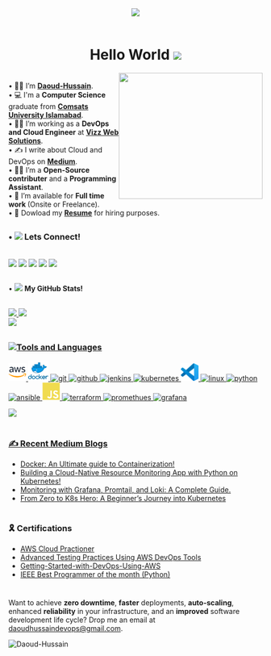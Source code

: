 <!--About myself!-->
<div align="center" >  
<img  src="Images/cover-photo.png" > </div>  </br> </a>
<div align="center" >  
  <h1> Hello World
 <img src="Images/shake-hand.gif" width="35px"> </h1>
</div>

<div align="left" >
<img align="right" height="250" width="285" src="Images/coding-boy.gif" > <br>
• 👨‍🎓 I’m <a href="https://daoudhussain.netlify.app/" target="_blank"><b>Daoud-Hussain</b></a>.<br>
• 💻 I'm a <b> Computer Science </b> graduate from <a href="https://www.comsats.edu.pk/"><b>Comsats University Islamabad</b></a>.<br>
• 👨‍💻 I’m working as a <b> DevOps and Cloud Engineer</b> at <a href="https://vizzwebsolutions.com/" target="_blank"><b>Vizz Web Solutions</b></a>.<br>
• ✍ I write about Cloud and DevOps on <a href="https://medium.com/@dev.daoudhussain" target="_blank"><b>Medium</b></a>. <br>
<!--• 👨‍💻 I'm currently working on <b>DevOps</b> and automating workflows.<br> -->
• 👨‍🏫 I’m a <b>Open-Source contributer</b> and a <b>Programming Assistant</b>. <br>
• 🌱 I’m available for <b>Full time work </b>(Onsite or Freelance). <br>
• 📄 Dowload my <a href="https://drive.google.com/file/d/1wraOws-2fcNaFg7WD75THOieZKjiRfPr/view?usp=sharing" target="_blank"><b>Resume</b></a> for hiring purposes. <br>

</div>

##

<!--Social Media Links!-->
<div>
<h3> • <img src="Images/shakehand.gif" width="32">  <b> Lets Connect! </b> </h3> <br>
<a href = "https://www.instagram.com/daoud_huxxain/"><img src="https://img.icons8.com/fluent/48/000000/instagram-new.png"/></a>
<a href = "https://www.linkedin.com/in/daoud-hussain/"><img src="https://img.icons8.com/fluent/48/000000/linkedin.png"/></a>
<a href = "https://daoudhussain.netlify.app/"><img width="45" src="https://user-images.githubusercontent.com/87219816/170118695-dbda0e7b-11b1-4b06-a246-23abb6e08ea4.png"/></a>
<a href = "https://medium.com/@dev.daoudhussain"><img width="50" src="https://img.icons8.com/?size=100&id=GlEHSV1RF10y&format=png&color=000000"/></a>
<a href = "https://wa.me/923483016704"><img width="45" src="https://img.icons8.com/?size=100&id=16713&format=png&color=000000"/></a>



</div>

##

<!--Github stats!-->
  <p> • <img src="Images/github-stats.gif" width="20">  <b>  My GitHub Stats! </b> </p> <br>

<!--[![Daoud's github stats](https://github-readme-stats.vercel.app/api?username=daoud-hussain&count_private=true&title_color=ffffff&icon_color=2234AE&text_color=F0E68C&bg_color=ffffff,000000,130F40&hide_border=true&show_icons=true)](https://github.com/Daoud-Hussain) [![Top Langs](https://github-readme-stats.vercel.app/api/top-langs/?username=daoud-hussain&count_private=true&&title_color=ffffff&icon_color=2234AE&text_color=F0E68C&bg_color=0,000000,130F40&hide_border=true&show_icons=true&layout=compact&langs_count=8)](https://github.com/Daoud-Hussain) !-->

<div>
<a href="https://github.com/thatt-server-guy">
  <img height="185em" src="https://github-readme-stats.vercel.app/api?username=thatt-server-guy&title_color=ffffff&icon_color=2234AE&text_color=F0E68C&bg_color=ffffff,000000,130F40&hide_border=true&show_icons=true&include_all_commits=true&count_private=true"/>
  <img height="185em" src="https://github-readme-stats.vercel.app/api/top-langs/?username=thatt-server-guy&layout=compact&langs_count=7&title_color=ffffff&icon_color=2234AE&text_color=F0E68C&bg_color=ffffff,000000,130F40&hide_border=true&show_icons=true"/>
</div>
<img src="https://readme-typing-svg.herokuapp.com?font=Open+Sans&color=F0E68C&width=500&lines=These+are+my+GitHub+stats..">

##

  <!--Used Languages and tools!-->
<h3> <img src = "https://media2.giphy.com/media/QssGEmpkyEOhBCb7e1/giphy.gif?cid=ecf05e47a0n3gi1bfqntqmob8g9aid1oyj2wr3ds3mg700bl&rid=giphy.gif" width = 20px>Tools and Languages </h3>
<!-- <div style="display: inline_block">  <br>  
  <img align="center" alt="html" height="30" width="40" src="https://raw.githubusercontent.com/devicons/devicon/master/icons/html5/html5-original.svg" />
  <img align="center" alt="css" height="30" width="40" src="https://raw.githubusercontent.com/devicons/devicon/master/icons/css3/css3-original.svg" />
   <img align="center" alt="javascript" height="30" width="40" src="https://raw.githubusercontent.com/devicons/devicon/master/icons/javascript/javascript-plain.svg" />  
  <img  align="center" alt="mongodb" height="30" width="40"  src="https://img.icons8.com/color/48/000000/mongodb.png"/>
  <img align="center" alt="react" height="30" width="40" src="https://raw.githubusercontent.com/devicons/devicon/master/icons/react/react-original.svg" />
  <img align="center" alt="express" height="30" width="40" src="https://raw.githubusercontent.com/devicons/devicon/master/icons/express/express-original.svg" />
  <img   align="center" alt="nodejs" height="30" width="40" src="https://img.icons8.com/color/48/000000/nodejs.png"/> 
  <img height="30" width="40"src ='https://raw.githubusercontent.com/rahulbanerjee26/githubAboutMeGenerator/main/icons/tailwind.svg'> </a>
  <img align="center" alt="Visual Studio Code" width="36px" src="https://raw.githubusercontent.com/github/explore/80688e429a7d4ef2fca1e82350fe8e3517d3494d/topics/visual-studio-code/visual-studio-code.png" />
  <img  align="center" alt="sql" height="30" width="40"  src="https://img.icons8.com/color/48/000000/sql.png"/>
  <img align="center"  alt="postman"  height="30" width="40" src="https://www.vectorlogo.zone/logos/getpostman/getpostman-icon.svg" /> 
  <img align="center" alt="wordpress" height="30" width="40" src="https://raw.githubusercontent.com/devicons/devicon/master/icons/wordpress/wordpress-original.svg" />
  <img align="center" alt="python" height="30" width="40" src="https://raw.githubusercontent.com/devicons/devicon/master/icons/python/python-original.svg" />
   <img align="center" alt="java" height="30" width="40" src="https://raw.githubusercontent.com/devicons/devicon/master/icons/java/java-original.svg" />
  <img align="center" alt="Git" width="36px" src="https://cdn.icon-icons.com/icons2/2415/PNG/512/git_plain_wordmark_logo_icon_146508.png" />
  <img align="center" alt="bootstrap" height="30" width="40" src="https://raw.githubusercontent.com/devicons/devicon/master/icons/bootstrap/bootstrap-original.svg" />
  <img align="center" alt="C++" height="30" width="40" src="https://raw.githubusercontent.com/devicons/devicon/master/icons/cplusplus/cplusplus-original.svg" />
</div> <br>
     -->

<p align="left">
  <img src="https://raw.githubusercontent.com/devicons/devicon/master/icons/amazonwebservices/amazonwebservices-original-wordmark.svg" alt="aws" title="aws" width="35" height="35"/>
  <img src="https://raw.githubusercontent.com/github/explore/80688e429a7d4ef2fca1e82350fe8e3517d3494d/topics/docker/docker.png" alt="docker" title="docker" width="40" height="40"/>   
  <img src="https://www.vectorlogo.zone/logos/git-scm/git-scm-icon.svg" alt="git" title="git" width="35" height="35"/> 
  <img src="https://www.vectorlogo.zone/logos/github/github-icon.svg" alt="github" title="github" width="35" height="35"/> 
  <img src="https://www.vectorlogo.zone/logos/jenkins/jenkins-icon.svg" alt="jenkins" title="jenkins" width="35" height="35"/>  
  <img src="https://www.vectorlogo.zone/logos/kubernetes/kubernetes-icon.svg" alt="kubernetes" title="kubernetes" width="35" height="35"/>  
  <img alt="Visual Studio Code" title="vs-code" width="35px" src="https://raw.githubusercontent.com/github/explore/80688e429a7d4ef2fca1e82350fe8e3517d3494d/topics/visual-studio-code/visual-studio-code.png" />
  <img src="https://www.vectorlogo.zone/logos/linux/linux-ar21.svg" alt="linux" title="linux" width="70" height="40"/>  
  <img src="https://www.vectorlogo.zone/logos/python/python-icon.svg" alt="python" title="python" width="35" height="35"/>  
  <img src="https://www.vectorlogo.zone/logos/ansible/ansible-icon.svg" alt="ansible" title="ansible" width="35" height="35"/> 
  <img alt="javascript" height="35" width="35" title="javascript" src="https://raw.githubusercontent.com/devicons/devicon/master/icons/javascript/javascript-plain.svg" />  
  <img src="https://www.vectorlogo.zone/logos/terraformio/terraformio-icon.svg" alt="terraform" title="terraform" width="35" height="35"/>
<!--   <img src="https://www.vectorlogo.zone/logos/circleci/circleci-icon.svg" alt="circleci" title="circleci" width="40" height="40"/>  -->
<!--   <img src="https://www.vectorlogo.zone/logos/codeship/codeship-icon.svg" alt="codeship" title="codeship" width="40" height="40"/>  -->
<!--   <img src="https://www.vectorlogo.zone/logos/atlassian_bamboo/atlassian_bamboo-icon.svg" alt="bamboo" title="bamboo" width="40" height="40"/> -->
<!--    <img src="https://www.vectorlogo.zone/logos/goharborio/goharborio-icon.svg" alt="harbor" title="harbor" width="40" height="40"/>  -->
<!--   <img src="https://www.vectorlogo.zone/logos/helmsh/helmsh-icon.svg" alt="harbor" title="harbor" width="40" height="40"/>  -->
<!--   <img src="https://www.vectorlogo.zone/logos/traefikio/traefikio-icon.svg" alt="traefik" title="traefik" width="40" height="40"/> -->
<!--   <img src="https://raw.githubusercontent.com/github/explore/85cceaeeaf993ca35664dc37ea24f9237fbbfc14/topics/nginx/nginx.png" alt="nginx" title="nginx" width="40" height="40"/>  -->
<!--   <img src="https://www.vectorlogo.zone/logos/elasticco_logstash/elasticco_logstash-icon.svg" alt="logstash" title="logstash" width="40" height="40"/> -->
<!--   <img src="https://www.vectorlogo.zone/logos/elasticco_kibana/elasticco_kibana-icon.svg" alt="kibana" title="kibana" width="40" height="40"/>  -->
  <img src="https://www.vectorlogo.zone/logos/prometheusio/prometheusio-icon.svg" alt="promethues" title="promethues" width="35" height="35"/>
<!--   <img src="https://www.vectorlogo.zone/logos/graphiteapp/graphiteapp-icon.svg" alt="graphite" title="graphite" width="40" height="40"/>  -->
  <img src="https://www.vectorlogo.zone/logos/grafana/grafana-icon.svg" alt="grafana" title="grafana" width="35" height="35"/>

</p>

<img src="https://readme-typing-svg.herokuapp.com?font=Open+Sans&color=61DBFB&width=500&lines=These+are+the+tools+that+I+am+working+with..">

#

### ✍ Recent Medium Blogs

<!-- MEDIUM-Blogs -->
- [Docker: An Ultimate guide to Containerization!](https://medium.com/@dev.daoudhussain/docker-an-ultimate-guide-to-containerization-4f9b7cc66b4f)
- [Building a Cloud-Native Resource Monitoring App with Python on Kubernetes!](https://medium.com/@dev.daoudhussain/building-a-cloud-native-resource-monitoring-app-with-python-on-kubernetes-bcf3ce3bf1cd)
- [Monitoring with Grafana, Promtail, and Loki: A Complete Guide.](https://medium.com/@dev.daoudhussain/monitoring-with-grafana-promtail-and-loki-a-complete-guide-7a3284ca6fdc)
- [From Zero to K8s Hero: A Beginner’s Journey into Kubernetes](https://medium.com/@dev.daoudhussain/from-zero-to-k8s-hero-a-beginners-journey-into-kubernetes-038b65c4c8f7)

# 

### 🎗 Certifications

<!-- Certifications -->
- [AWS Cloud Practioner](https://drive.google.com/file/d/17zGyPucuvXKp20daomoBKQctIAKQXjyj/view)
- [Advanced Testing Practices Using AWS DevOps Tools](https://drive.google.com/file/d/15kU_TZbLn5QtW3PWvERmr4lWuuUEb2fU/view)
- [Getting-Started-with-DevOps-Using-AWS](https://drive.google.com/file/d/1T5Jf2_VLu1YlvIyiC7jdalP04v2WnxPs/view)
- [IEEE Best Programmer of the month (Python)](https://drive.google.com/file/d/1Wv2Yf75C7GCJmbAprGYp_CdtGbsrc7ZJ/view?usp=sharing)


#

Want to achieve **zero downtime**, **faster** deployments, **auto-scaling**, enhanced **reliability** in your infrastructure, and an **improved** software development life cycle? Drop me an email at <a href="mailto:daoudhussaindevops@gmail.com">daoudhussaindevops@gmail.com</a>. 
<!--Profile view counter API!-->
<p align="left"> <img src="https://komarev.com/ghpvc/?username=thatt-server-guy&label=Profile%20views&color=0e75b6&style=flat" alt="Daoud-Hussain" /> </p>
<!-- <img src="https://readme-typing-svg.herokuapp.com?font=Open+Sans&color=0e75b6&width=500&lines=Drop+a+text+to+hire+for+any+project...">     -->
